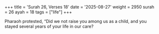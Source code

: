 +++
title = 'Surah 26, Verses 18'
date = '2025-08-27'
weight = 2950
surah = 26
ayah = 18
tags = ["life"]
+++

Pharaoh protested, “Did we not raise you among us as a child, and you stayed several years of your life in our care?